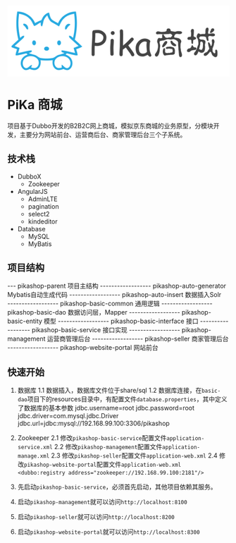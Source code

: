 <p align="center"><img src="share/readme/pika.png"></p>

# PiKa 商城

项目基于Dubbo开发的B2B2C网上商城，模拟京东商城的业务原型，分模块开发，主要分为网站前台、运营商后台、商家管理后台三个子系统。

## 技术栈

- DubboX
    - Zookeeper
- AngularJS
    - AdminLTE
    - pagination
    - select2
    - kindeditor
- Database
    - MySQL
    - MyBatis

## 项目结构

--- pikashop-parent 项目主结构
------------------ pikashop-auto-generator  Mybatis自动生成代码
------------------ pikashop-auto-insert     数据插入Solr  
------------------ pikashop-basic-common    通用逻辑
------------------ pikashop-basic-dao       数据访问层，Mapper
------------------ pikashop-basic-entity    模型
------------------ pikashop-basic-interface 接口
------------------ pikashop-basic-service   接口实现
------------------ pikashop-management      运营商管理后台
------------------ pikashop-seller          商家管理后台
------------------ pikashop-website-portal  网站前台

## 快速开始

1. 数据库
    1.1 数据插入，数据库文件位于share/sql
    1.2 数据库连接，在`basic-dao`项目下的resources目录中，有配置文件`database.properties`，其中定义了数据库的基本参数
    jdbc.username=root
    jdbc.password=root
    jdbc.driver=com.mysql.jdbc.Driver
    jdbc.url=jdbc:mysql://192.168.99.100:3306/pikashop

2. Zookeeper
    2.1 修改`pikashop-basic-service`配置文件`application-service.xml`
    2.2 修改`pikashop-management`配置文件`application-manage.xml`
    2.3 修改`pikashop-seller`配置文件`application-web.xml`
    2.4 修改`pikashop-website-portal`配置文件`application-web.xml`
`<dubbo:registry address="zookeeper://192.168.99.100:2181"/>`
3. 先启动`pikashop-basic-service`，必须首先启动，其他项目依赖其服务。
4. 启动`pikashop-management`就可以访问`http://localhost:8100`
5. 启动`pikashop-seller`就可以访问`http://localhost:8200`
6. 启动`pikashop-website-portal`就可以访问`http://localhost:8300`
